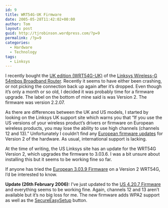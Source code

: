 ```yaml
---
id: 9
title: WRT54G-UK Firmware
date: 2005-05-28T11:42:02+00:00
author: Tom
layout: post
guid: http://tjrobinson.wordpress.com/?p=9
permalink: /?p=9
categories:
  - Hardware
  - Technology
tags:
  - Linksys
---
```

I recently bought the <a href="http://www.ebuyer.com/customer/products/index.html?product_uid=45023" target="_blank">UK edition (WRT54G-UK)</a> of the [Linksys Wireless-G 54mbps Broadband Router](http://www.linksys.com/products/product.asp?prid=508). Recently it seems to have either been crashing, or not picking the connection back up again after it&#8217;s dropped. Even though it&#8217;s only a month or so old, I decided it was probably time for a firmware upgrade. The label on the bottom of mine said is was Version 2. The firmware was version 2.2.07.

As there are differences between the UK and US models, I started by looking on the Linksys UK support site which warns you that &#8220;If you use the US versions of your wireless product&#8217;s drivers or firmware on European wireless products, you may lose the ability to use high channels (channels 12 and 13).&#8221; Unfortunately I couldn&#8217;t find any [European firmware updates](http://www.linksys.com/international/firmware.asp?intfwid=75&coid=6) for Version 2 of the hardware. As usual, international support is lacking.

At the time of writing, the US Linksys site has an update for the WRT54G Version 2, which upgrades the firmware to 3.03.6. I was a bit unsure about installing this but it seems to be working fine so far.

If anyone has tried the [European 3.03.9 Firmware](http://www.linksys.com/download/vertxt/wrt54g_ver22_eu.txt) on a Version 2 WRT54G, I&#8217;d be interested to know.

**Update (26th February 2006):** I&#8217;ve just updated to the <a href="http://www.linksys.com/servlet/Satellite?c=L_Download_C2&childpagename=US%2FLayout&cid=1115417109974&packedargs=sku%3D1121874579215&pagename=Linksys%2FCommon%2FVisitorWrapper" target="_blank">US 4.20.7 Firmware</a> and everything seems to be working fine. Again, channels 12 and 13 aren&#8217;t available but it&#8217;s no big loss for me. The new firmware adds WPA2 support as well as the <a href="http://www.linksys.com/servlet/Satellite?c=L_Promotion_C2&childpagename=US%2FLayout&cid=1121874561907&pagename=Linksys%2FCommon%2FVisitorWrapper" target="_blank">SecureEasySetup</a> button.